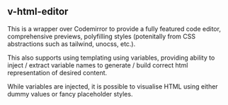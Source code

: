 ## v-html-editor

This is a wrapper over Codemirror to provide a fully featured code editor, comprehensive previews, polyfilling styles (potenitally from CSS abstractions such as tailwind, unocss, etc.).

This also supports using templating using variables, providing ability to inject / extract variable names to generate / build correct html representation of desired content.

While variables are injected, it is possible to visualise HTML using either dummy values or fancy placeholder styles.
